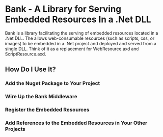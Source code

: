# Bank - A Library for Serving Embedded Resources In a .Net DLL

Bank is a library facilitating the serving of embedded resources located in a .Net DLL. The allows web-consumable resources (such as scripts, css, or images) to be embedded in a .Net project and deployed and served from a single DLL. Think of it as a replacement for WebResource.axd and ScriptResource.axd.

## How Do I Use It?

### Add the Nuget Package to Your Project
### Wire Up the Bank Middleware 
### Register the Embedded Resources
### Add References to the Embedded Resources in Your Other Projects
